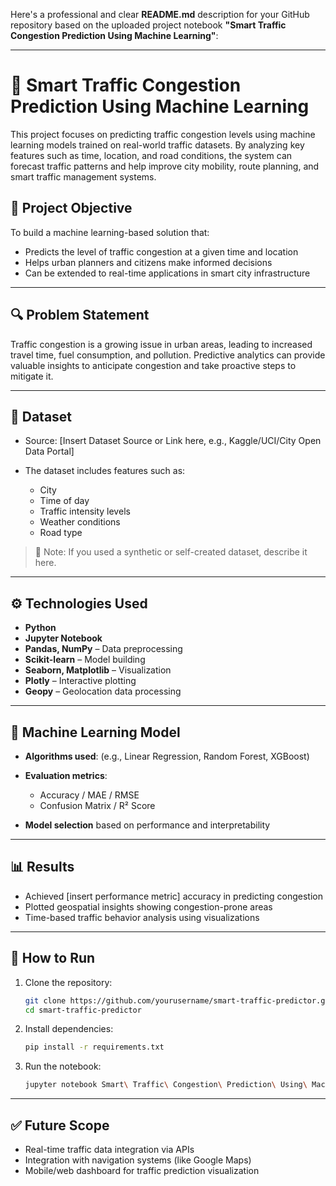 Here's a professional and clear **README.md** description for your GitHub repository based on the uploaded project notebook **"Smart Traffic Congestion Prediction Using Machine Learning"**:

---

# 🚦 Smart Traffic Congestion Prediction Using Machine Learning

This project focuses on predicting traffic congestion levels using machine learning models trained on real-world traffic datasets. By analyzing key features such as time, location, and road conditions, the system can forecast traffic patterns and help improve city mobility, route planning, and smart traffic management systems.

## 📌 Project Objective

To build a machine learning-based solution that:

* Predicts the level of traffic congestion at a given time and location
* Helps urban planners and citizens make informed decisions
* Can be extended to real-time applications in smart city infrastructure

---

## 🔍 Problem Statement

Traffic congestion is a growing issue in urban areas, leading to increased travel time, fuel consumption, and pollution. Predictive analytics can provide valuable insights to anticipate congestion and take proactive steps to mitigate it.

---

## 📁 Dataset

* Source: \[Insert Dataset Source or Link here, e.g., Kaggle/UCI/City Open Data Portal]
* The dataset includes features such as:

  * City
  * Time of day
  * Traffic intensity levels
  * Weather conditions
  * Road type

> 📌 Note: If you used a synthetic or self-created dataset, describe it here.

---

## ⚙️ Technologies Used

* **Python**
* **Jupyter Notebook**
* **Pandas, NumPy** – Data preprocessing
* **Scikit-learn** – Model building
* **Seaborn, Matplotlib** – Visualization
* **Plotly** – Interactive plotting
* **Geopy** – Geolocation data processing

---

## 🧠 Machine Learning Model

* **Algorithms used**: (e.g., Linear Regression, Random Forest, XGBoost)
* **Evaluation metrics**:

  * Accuracy / MAE / RMSE
  * Confusion Matrix / R² Score
* **Model selection** based on performance and interpretability

---

## 📊 Results

* Achieved \[insert performance metric] accuracy in predicting congestion
* Plotted geospatial insights showing congestion-prone areas
* Time-based traffic behavior analysis using visualizations

---

## 🚀 How to Run

1. Clone the repository:

   ```bash
   git clone https://github.com/yourusername/smart-traffic-predictor.git
   cd smart-traffic-predictor
   ```

2. Install dependencies:

   ```bash
   pip install -r requirements.txt
   ```

3. Run the notebook:

   ```bash
   jupyter notebook Smart\ Traffic\ Congestion\ Prediction\ Using\ Machine\ Learning.ipynb
   ```

---

## ✅ Future Scope

* Real-time traffic data integration via APIs
* Integration with navigation systems (like Google Maps)
* Mobile/web dashboard for traffic prediction visualization

